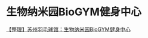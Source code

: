 # 生物纳米园BioGYM健身中心

[【整理】苏州羽毛球馆：生物纳米园BioGYM健身中心](https://www.crifan.com/summary_badminton_court_bio_nanometer_park/)